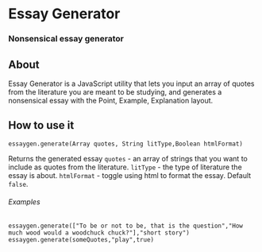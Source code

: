# Essay Generator

### Nonsensical essay generator

## About

Essay Generator is a JavaScript utility that lets you input an array of quotes from the literature you are meant to be studying, and generates a nonsensical essay with the Point, Example, Explanation layout.

## How to use it

`essaygen.generate(Array quotes, String litType,Boolean htmlFormat)`

Returns the generated essay
`quotes` - an array of strings that you want to include as quotes from the literature.
`litType` - the type of literature the essay is about.
`htmlFormat` - toggle using html to format the essay. Default `false`.

###### Examples

`essaygen.generate(["To be or not to be, that is the question","How much wood would a woodchuck chuck?"],"short story")`
`essaygen.generate(someQuotes,"play",true)`
